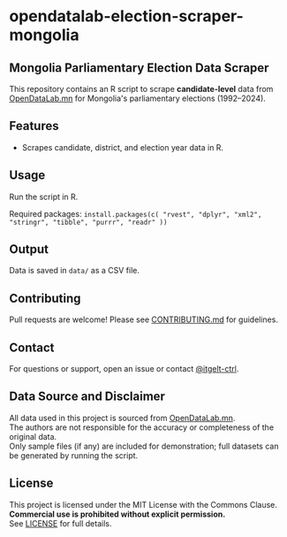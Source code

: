 # opendatalab-election-scraper-mongolia
## Mongolia Parliamentary Election Data Scraper

This repository contains an R script to scrape **candidate-level** data from [OpenDataLab.mn](https://opendatalab.mn) for Mongolia's parliamentary elections (1992–2024).

## Features
- Scrapes candidate, district, and election year data in R. 

## Usage

Run the script in R. 

Required packages:
`install.packages(c(
  "rvest",
  "dplyr",
  "xml2",
  "stringr",
  "tibble",
  "purrr",
  "readr"
))`


## Output

Data is saved in `data/` as a CSV file.


## Contributing

Pull requests are welcome! Please see [CONTRIBUTING.md](CONTRIBUTING.md) for guidelines.


## Contact

For questions or support, open an issue or contact [@itgelt-ctrl](https://github.com/itgelt-ctrl).

## Data Source and Disclaimer

All data used in this project is sourced from [OpenDataLab.mn](https://www.opendatalab.mn).  
The authors are not responsible for the accuracy or completeness of the original data.  
Only sample files (if any) are included for demonstration; full datasets can be generated by running the script.


## License

This project is licensed under the MIT License with the Commons Clause.  
**Commercial use is prohibited without explicit permission.**  
See [LICENSE](LICENSE) for full details.
